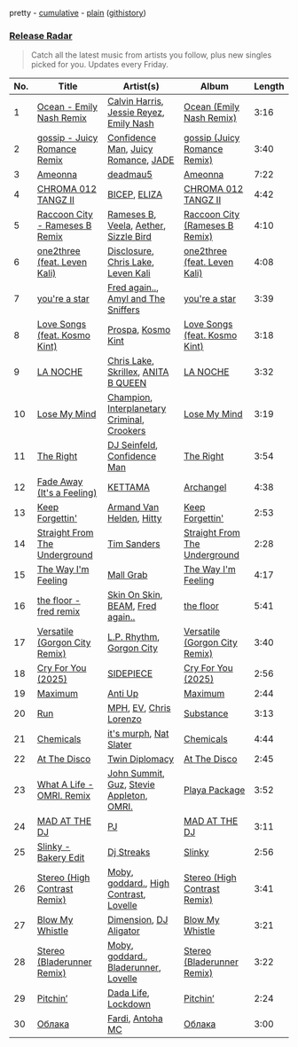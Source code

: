 pretty - [cumulative](/playlists/cumulative/Release%20Radar.md) - [plain](/playlists/plain/37i9dQZEVXbsudmxBFKW7G) ([githistory](https://github.githistory.xyz/vitokorn/spotify-playlist-archive/blob/master/playlists/plain/37i9dQZEVXbsudmxBFKW7G))
### [Release Radar](https://open.spotify.com/playlist/37i9dQZEVXbsudmxBFKW7G)

> Catch all the latest music from artists you follow, plus new singles picked for you. Updates every Friday.

| No. | Title | Artist(s) | Album | Length |
|---|---|---|---|---|
| 1 | [Ocean - Emily Nash Remix](https://open.spotify.com/track/2nTGxHRDC5IWGSCBK8K9ZR) | [Calvin Harris](https://open.spotify.com/artist/7CajNmpbOovFoOoasH2HaY), [Jessie Reyez](https://open.spotify.com/artist/3KedxarmBCyFBevnqQHy3P), [Emily Nash](https://open.spotify.com/artist/6OaDL8ICMweuCQZfgYIKup) | [Ocean (Emily Nash Remix)](https://open.spotify.com/album/72yDhyOlvtS9dMU6JiTD4U) | 3:16 |
| 2 | [gossip - Juicy Romance Remix](https://open.spotify.com/track/5a2xK1dN3S5gLFrscLrEAT) | [Confidence Man](https://open.spotify.com/artist/0RwXnFrEoI8tltFvYpJgP6), [Juicy Romance](https://open.spotify.com/artist/55RZaB7LJnx3sXeyVJXB2e), [JADE](https://open.spotify.com/artist/24b0qNYNgeOfpP5rbljIB3) | [gossip (Juicy Romance Remix)](https://open.spotify.com/album/2OFEYc5MSVZ7EEn4ll46Sy) | 3:40 |
| 3 | [Ameonna](https://open.spotify.com/track/2QWVzSa39qQ66oJdIXclo1) | [deadmau5](https://open.spotify.com/artist/2CIMQHirSU0MQqyYHq0eOx) | [Ameonna](https://open.spotify.com/album/1u2rWWwmEjD7rjUxQ2oYqf) | 7:22 |
| 4 | [CHROMA 012 TANGZ II](https://open.spotify.com/track/03Y8fcQB5esucnR1CiG1Vh) | [BICEP](https://open.spotify.com/artist/73A3bLnfnz5BoQjb4gNCga), [ELIZA](https://open.spotify.com/artist/0PgYKqH7ohfAm9LFgWjpl8) | [CHROMA 012 TANGZ II](https://open.spotify.com/album/63NzSW7kCDtPjes17viCxU) | 4:42 |
| 5 | [Raccoon City - Rameses B Remix](https://open.spotify.com/track/4MGxyIugJbNvn6rQa30Nym) | [Rameses B](https://open.spotify.com/artist/06EfEcjc0vdvI6VNL0soIO), [Veela](https://open.spotify.com/artist/3CiuuHKIxxJPoNRvF94GtR), [Aether](https://open.spotify.com/artist/5UyjnQfu4OsLGiOi3sIoEN), [Sizzle Bird](https://open.spotify.com/artist/6HL3uLHjsLddvoSXVGDfbQ) | [Raccoon City (Rameses B Remix)](https://open.spotify.com/album/15bYZQB3PeSJmu5ZPHJFDG) | 4:10 |
| 6 | [one2three (feat. Leven Kali)](https://open.spotify.com/track/6dQxsPVLqXnJgiLLWJRE5x) | [Disclosure](https://open.spotify.com/artist/6nS5roXSAGhTGr34W6n7Et), [Chris Lake](https://open.spotify.com/artist/5Igpc9iLZ3YGtKeYfSrrOE), [Leven Kali](https://open.spotify.com/artist/5YZ5AExR68U3ZblH6HcO6B) | [one2three (feat. Leven Kali)](https://open.spotify.com/album/6VkJuZchHVpZDxGbLrTtdd) | 4:08 |
| 7 | [you're a star](https://open.spotify.com/track/017erFbOyCrdz0yburnVGZ) | [Fred again..](https://open.spotify.com/artist/4oLeXFyACqeem2VImYeBFe), [Amyl and The Sniffers](https://open.spotify.com/artist/3NqV2DJoAWsjl787bWaHW7) | [you're a star](https://open.spotify.com/album/3dmu97DsoFpSptXPtJEzCJ) | 3:39 |
| 8 | [Love Songs (feat. Kosmo Kint)](https://open.spotify.com/track/0aNPB23MLFcGGYaMNN7DCf) | [Prospa](https://open.spotify.com/artist/6HabM2PUM519iIxervGWSb), [Kosmo Kint](https://open.spotify.com/artist/5xPHGeNecDlCoEezCF2bWn) | [Love Songs (feat. Kosmo Kint)](https://open.spotify.com/album/2ZaVJ7fzj4JfjTkRuzmPSZ) | 3:18 |
| 9 | [LA NOCHE](https://open.spotify.com/track/5vu69csqeUJheoQWPd2MoM) | [Chris Lake](https://open.spotify.com/artist/5Igpc9iLZ3YGtKeYfSrrOE), [Skrillex](https://open.spotify.com/artist/5he5w2lnU9x7JFhnwcekXX), [ANITA B QUEEN](https://open.spotify.com/artist/2YcZup1n6AW4BxoikeUswf) | [LA NOCHE](https://open.spotify.com/album/3iBDg8qZiUWJy0kiZHI3Cv) | 3:32 |
| 10 | [Lose My Mind](https://open.spotify.com/track/1LdRvKZka9ZHunz6eoH5B9) | [Champion](https://open.spotify.com/artist/3cHya45cxGzLYIPg2LRCCR), [Interplanetary Criminal](https://open.spotify.com/artist/6uJ51uV5rYzu1MJkC4CceI), [Crookers](https://open.spotify.com/artist/3o1cwVQfiDWafhYA02k13C) | [Lose My Mind](https://open.spotify.com/album/1dkMg6enDSv6bjEBBqnt8c) | 3:19 |
| 11 | [The Right](https://open.spotify.com/track/6Rs9a5wCEYHviyHVIMa0Eb) | [DJ Seinfeld](https://open.spotify.com/artist/37YzpfBeFju8QRZ3g0Ha1Q), [Confidence Man](https://open.spotify.com/artist/0RwXnFrEoI8tltFvYpJgP6) | [The Right](https://open.spotify.com/album/4CyulwPn7kwxzAuVfKIGIE) | 3:54 |
| 12 | [Fade Away (It's a Feeling)](https://open.spotify.com/track/6gIwOjvo85GRt3CYvJzujn) | [KETTAMA](https://open.spotify.com/artist/3an9rnsXKPCAMlZgH4A0n4) | [Archangel](https://open.spotify.com/album/2EEBcfRDbyyZQDESqiT48d) | 4:38 |
| 13 | [Keep Forgettin'](https://open.spotify.com/track/1Bc9nB7Kyett9oZ4KCPm3c) | [Armand Van Helden](https://open.spotify.com/artist/3cQA9WH8liZfeja1DxcDYE), [Hitty](https://open.spotify.com/artist/5ihFvuv44N5h6eYxLyftBi) | [Keep Forgettin'](https://open.spotify.com/album/4LaJxLuuBub1x5u8c8xdCn) | 2:53 |
| 14 | [Straight From The Underground](https://open.spotify.com/track/7KLb3Ztja5ytGqMEKXUYnz) | [Tim Sanders](https://open.spotify.com/artist/1E3ho9kLdNdFz1L1JISV82) | [Straight From The Underground](https://open.spotify.com/album/02hx3u9EST9kPmJQW3W9e5) | 2:28 |
| 15 | [The Way I'm Feeling](https://open.spotify.com/track/5UpvkE3KKwbjOR5cAyzeY4) | [Mall Grab](https://open.spotify.com/artist/7yF6JnFPDzgml2Ytkyl5D7) | [The Way I'm Feeling](https://open.spotify.com/album/5PHXj0gL9HuEaBPMCIBpFT) | 4:17 |
| 16 | [the floor - fred remix](https://open.spotify.com/track/03g9zBj3bCqIuF7KvRw72z) | [Skin On Skin](https://open.spotify.com/artist/5mnxMXIM6BNhVVTXnBatKa), [BEAM](https://open.spotify.com/artist/46MWeeHNVMYRIIofQBEX98), [Fred again..](https://open.spotify.com/artist/4oLeXFyACqeem2VImYeBFe) | [the floor](https://open.spotify.com/album/6z6zEs1UJmGMxPCT0E5C1L) | 5:41 |
| 17 | [Versatile (Gorgon City Remix)](https://open.spotify.com/track/2bUTcpRH6kLRBX7arsOb6m) | [L.P. Rhythm](https://open.spotify.com/artist/3K5qBiy5EHwb270817Cy6e), [Gorgon City](https://open.spotify.com/artist/4VNQWV2y1E97Eqo2D5UTjx) | [Versatile (Gorgon City Remix)](https://open.spotify.com/album/4IbTninP7Ij8muTAPH6Ica) | 3:40 |
| 18 | [Cry For You (2025)](https://open.spotify.com/track/2xVDlAuxS6rhEMXOlX9h07) | [SIDEPIECE](https://open.spotify.com/artist/5czbzNZZfWpyFgZyfT3Mkk) | [Cry For You (2025)](https://open.spotify.com/album/7pYLQoKHX1JlhuUyti0HwF) | 2:56 |
| 19 | [Maximum](https://open.spotify.com/track/1qVlXWReJaQAjz0zhbfxjA) | [Anti Up](https://open.spotify.com/artist/4UwR1ir6PovnQiwX5jRPvF) | [Maximum](https://open.spotify.com/album/1GotQqivDbCMTylM0rBXEL) | 2:44 |
| 20 | [Run](https://open.spotify.com/track/16iHE1uKRvAKd1Mt13udlV) | [MPH](https://open.spotify.com/artist/62SCu33InHVq97VaWw3eof), [EV](https://open.spotify.com/artist/1qOueWotu6CIb1GMoib2GX), [Chris Lorenzo](https://open.spotify.com/artist/7tm9Tuc70geXOOyKhtZHIj) | [Substance](https://open.spotify.com/album/42Qb9hUm8vloTMDTU1Sf9L) | 3:13 |
| 21 | [Chemicals](https://open.spotify.com/track/0zf1tiIdlhpbUDZJmbdBPA) | [it's murph](https://open.spotify.com/artist/3zW0xazqnHoq9QV9zBROVC), [Nat Slater](https://open.spotify.com/artist/6aoPz3BFmcELxlTAx9xxts) | [Chemicals](https://open.spotify.com/album/6ElHfnCTakQ9ZTruXFjTeB) | 4:44 |
| 22 | [At The Disco](https://open.spotify.com/track/2PLAhK85fxXzy64KoIKQqg) | [Twin Diplomacy](https://open.spotify.com/artist/5rweLVovWSRNfeuVvzPcCq) | [At The Disco](https://open.spotify.com/album/5w3BNfdlLz339pUpattTTl) | 2:45 |
| 23 | [What A Life - OMRI. Remix](https://open.spotify.com/track/5RdlhEqXNlVNvOXorJCYAr) | [John Summit](https://open.spotify.com/artist/7kNqXtgeIwFtelmRjWv205), [Guz](https://open.spotify.com/artist/2T86EVnDCP64EaVKRXIcRx), [Stevie Appleton](https://open.spotify.com/artist/5qMHOzLlXeOEjOncWYtRfZ), [OMRI.](https://open.spotify.com/artist/36jn1T9teX1BHEJYcPoazX) | [Playa Package](https://open.spotify.com/album/5aBan9hdzRhaHGAQC1AD1k) | 3:52 |
| 24 | [MAD AT THE DJ](https://open.spotify.com/track/0NT2lTnpxwjMIZozZIueQf) | [PJ](https://open.spotify.com/artist/1D94AtRDjUWq9Ai1kw2Vn2) | [MAD AT THE DJ](https://open.spotify.com/album/32A4FtjMW7z8DKDsFw8o2O) | 3:11 |
| 25 | [Slinky - Bakery Edit](https://open.spotify.com/track/7fFZLw5Oz27ul6vyh6KPWf) | [Dj Streaks](https://open.spotify.com/artist/67YkGjtw8rmC6Ck0GmoxFA) | [Slinky](https://open.spotify.com/album/5HdWqcsSl3zOM7ekESY6Pc) | 2:56 |
| 26 | [Stereo (High Contrast Remix)](https://open.spotify.com/track/0rFFjLdIq4SlFAZvKXrPUR) | [Moby](https://open.spotify.com/artist/3OsRAKCvk37zwYcnzRf5XF), [goddard.](https://open.spotify.com/artist/3yDDYheQFqfhKZXdjFQuuP), [High Contrast](https://open.spotify.com/artist/0bxHci3JIhhKA53n8rH3tT), [Lovelle](https://open.spotify.com/artist/14zTM1cQHLvPExpqV4HdCx) | [Stereo (High Contrast Remix)](https://open.spotify.com/album/5U3FU97oxVxPWARM6Ltqbq) | 3:41 |
| 27 | [Blow My Whistle](https://open.spotify.com/track/6NBGFq4IKPFrNdyTuRdMe0) | [Dimension](https://open.spotify.com/artist/1QMgre3BHX161ZHtWMUu6S), [DJ Aligator](https://open.spotify.com/artist/76JqkTKxRVKBFabbPiB8g6) | [Blow My Whistle](https://open.spotify.com/album/5teBisQ7BFhfDpn33neh2w) | 3:21 |
| 28 | [Stereo (Bladerunner Remix)](https://open.spotify.com/track/5bsBvExU1BYlv2H8PLAEKN) | [Moby](https://open.spotify.com/artist/3OsRAKCvk37zwYcnzRf5XF), [goddard.](https://open.spotify.com/artist/3yDDYheQFqfhKZXdjFQuuP), [Bladerunner](https://open.spotify.com/artist/4yvREhViCsrwclRdBAdlOl), [Lovelle](https://open.spotify.com/artist/14zTM1cQHLvPExpqV4HdCx) | [Stereo (Bladerunner Remix)](https://open.spotify.com/album/11yd2MaUvWB9mUglzmSebx) | 3:22 |
| 29 | [Pitchin’](https://open.spotify.com/track/2iQpS9i4WVdj3Yi1h7dZBj) | [Dada Life](https://open.spotify.com/artist/00sAT5YX8W3xNd1EuqyHw9), [Lockdown](https://open.spotify.com/artist/11ESC6KI0jpdML0CijeROt) | [Pitchin’](https://open.spotify.com/album/4xbKcTa9b3X5LUMdFxbXSk) | 2:24 |
| 30 | [Облака](https://open.spotify.com/track/2dR9X7RGXmcsmQOnWarEbl) | [Fardi](https://open.spotify.com/artist/666DUCwC0uY4pyuSvqAVIB), [Antoha MC](https://open.spotify.com/artist/6OqmKFaRcw0f23m5PQ9CrL) | [Облака](https://open.spotify.com/album/75p0VfVX0UoA44Cvwe29g4) | 3:00 |